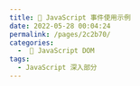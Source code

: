 ```yaml
---
title: 🥫 JavaScript 事件使用示例
date: 2022-05-28 00:04:24
permalink: /pages/2c2b70/
categories:
  -  📓 JavaScript DOM
tags:
  - JavaScript 深入部分
---
```

